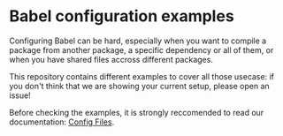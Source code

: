 # Babel configuration examples

Configuring Babel can be hard, especially when you want to compile a package from another package, a specific dependency or all of them, or when you have shared files accross different packages.

This repository contains different examples to cover all those usecase: if you don't think that we are showing your current setup, please open an issue!

Before checking the examples, it is strongly reccomended to read our documentation: [Config Files](https://babeljs.io/docs/en/config-files).
